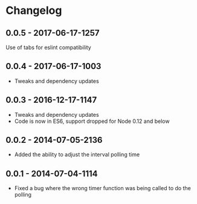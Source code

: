 Changelog
===

0.0.5 - 2017-06-17-1257
-----------------------

Use of tabs for eslint compatibility

0.0.4 - 2017-06-17-1003
-----------------------

- Tweaks and dependency updates

0.0.3 - 2016-12-17-1147
-----------------------

- Tweaks and dependency updates
- Code is now in ES6, support dropped for Node 0.12 and below

0.0.2 - 2014-07-05-2136
-----------------------

- Added the ability to adjust the interval polling time

0.0.1 - 2014-07-04-1114
-----------------------

- Fixed a bug where the wrong timer function was being called to do the polling
